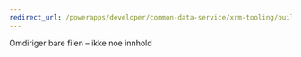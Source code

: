 ```yaml
---
redirect_url: /powerapps/developer/common-data-service/xrm-tooling/build-windows-client-applications-xrm-tools.md
---
```

Omdiriger bare filen – ikke noe innhold
